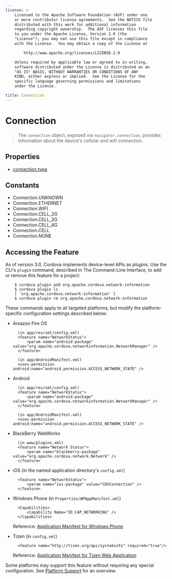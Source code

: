 ```yaml
---
license: >
    Licensed to the Apache Software Foundation (ASF) under one
    or more contributor license agreements.  See the NOTICE file
    distributed with this work for additional information
    regarding copyright ownership.  The ASF licenses this file
    to you under the Apache License, Version 2.0 (the
    "License"); you may not use this file except in compliance
    with the License.  You may obtain a copy of the License at

        http://www.apache.org/licenses/LICENSE-2.0

    Unless required by applicable law or agreed to in writing,
    software distributed under the License is distributed on an
    "AS IS" BASIS, WITHOUT WARRANTIES OR CONDITIONS OF ANY
    KIND, either express or implied.  See the License for the
    specific language governing permissions and limitations
    under the License.

title: Connection
---
```


# Connection

> The `connection` object, exposed via `navigator.connection`,  provides information about the device's cellular and wifi connection.

## Properties

- [connection.type](connection.type.html)

## Constants

- Connection.UNKNOWN
- Connection.ETHERNET
- Connection.WIFI
- Connection.CELL_2G
- Connection.CELL_3G
- Connection.CELL_4G
- Connection.CELL
- Connection.NONE

## Accessing the Feature

As of version 3.0, Cordova implements device-level APIs as _plugins_.
Use the CLI's `plugin` command, described in The Command-Line
Interface, to add or remove this feature for a project:

        $ cordova plugin add org.apache.cordova.network-information
        $ cordova plugin ls
        [ 'org.apache.cordova.network-information' ]
        $ cordova plugin rm org.apache.cordova.network-information

These commands apply to all targeted platforms, but modify the
platform-specific configuration settings described below:

* Amazon Fire OS

        (in app/res/xml/config.xml)
        <feature name="NetworkStatus">
            <param name="android-package" value="org.apache.cordova.networkinformation.NetworkManager" />
        </feature>

        (in app/AndroidManifest.xml)
        <uses-permission android:name="android.permission.ACCESS_NETWORK_STATE" />

* Android

        (in app/res/xml/config.xml)
        <feature name="NetworkStatus">
            <param name="android-package" value="org.apache.cordova.networkinformation.NetworkManager" />
        </feature>

        (in app/AndroidManifest.xml)
        <uses-permission android:name="android.permission.ACCESS_NETWORK_STATE" />

* BlackBerry WebWorks

        (in www/plugins.xml)
        <feature name="Network Status">
            <param name="blackberry-package" value="org.apache.cordova.network.Network" />
        </feature>

* iOS (in the named application directory's `config.xml`)

        <feature name="NetworkStatus">
            <param name="ios-package" value="CDVConnection" />
        </feature>

* Windows Phone (in `Properties/WPAppManifest.xml`)

        <Capabilities>
            <Capability Name="ID_CAP_NETWORKING" />
        </Capabilities>

  Reference: [Application Manifest for Windows Phone](http://msdn.microsoft.com/en-us/library/ff769509%28v=vs.92%29.aspx)

* Tizen (in `config.xml`)

        <feature name="http://tizen.org/api/systeminfo" required="true"/>

  Reference: [Application Manifest for Tizen Web Application](https://developer.tizen.org/help/topic/org.tizen.help.gs/Creating%20a%20Project.html?path=0_1_1_3#8814682_CreatingaProject-EditingconfigxmlFeatures)

Some platforms may support this feature without requiring any special
configuration.  See [Platform Support](../../guide/support/index.html) for an overview.
